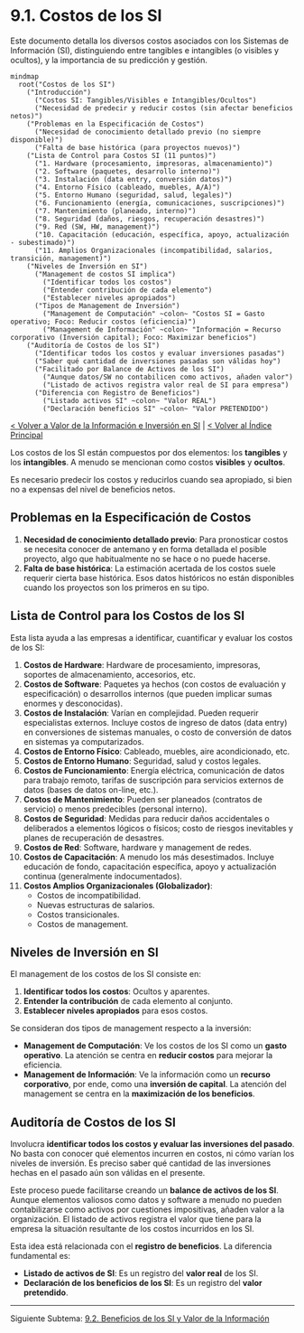 # 9.1. Costos de los SI

Este documento detalla los diversos costos asociados con los Sistemas de Información (SI), distinguiendo entre tangibles e intangibles (o visibles y ocultos), y la importancia de su predicción y gestión.

```mermaid
mindmap
  root("Costos de los SI")
    ("Introducción")
      ("Costos SI: Tangibles/Visibles e Intangibles/Ocultos")
      ("Necesidad de predecir y reducir costos (sin afectar beneficios netos)")
    ("Problemas en la Especificación de Costos")
      ("Necesidad de conocimiento detallado previo (no siempre disponible)")
      ("Falta de base histórica (para proyectos nuevos)")
    ("Lista de Control para Costos SI (11 puntos)")
      ("1. Hardware (procesamiento, impresoras, almacenamiento)")
      ("2. Software (paquetes, desarrollo interno)")
      ("3. Instalación (data entry, conversión datos)")
      ("4. Entorno Físico (cableado, muebles, A/A)")
      ("5. Entorno Humano (seguridad, salud, legales)")
      ("6. Funcionamiento (energía, comunicaciones, suscripciones)")
      ("7. Mantenimiento (planeado, interno)")
      ("8. Seguridad (daños, riesgos, recuperación desastres)")
      ("9. Red (SW, HW, management)")
      ("10. Capacitación (educación, específica, apoyo, actualización - subestimado)")
      ("11. Amplios Organizacionales (incompatibilidad, salarios, transición, management)")
    ("Niveles de Inversión en SI")
      ("Management de costos SI implica")
        ("Identificar todos los costos")
        ("Entender contribución de cada elemento")
        ("Establecer niveles apropiados")
      ("Tipos de Management de Inversión")
        ("Management de Computación" ~colon~ "Costos SI = Gasto operativo; Foco: Reducir costos (eficiencia)")
        ("Management de Información" ~colon~ "Información = Recurso corporativo (Inversión capital); Foco: Maximizar beneficios")
    ("Auditoría de Costos de los SI")
      ("Identificar todos los costos y evaluar inversiones pasadas")
      ("Saber qué cantidad de inversiones pasadas son válidas hoy")
      ("Facilitado por Balance de Activos de los SI")
        ("Aunque datos/SW no contabilicen como activos, añaden valor")
        ("Listado de activos registra valor real de SI para empresa")
      ("Diferencia con Registro de Beneficios")
        ("Listado activos SI" ~colon~ "Valor REAL")
        ("Declaración beneficios SI" ~colon~ "Valor PRETENDIDO")
```

[< Volver a Valor de la Información e Inversión en SI](./09_Valor_Informacion_Inversion_SI.md) | [< Volver al Índice Principal](./00_Indice_SI_TI.md)

Los costos de los SI están compuestos por dos elementos: los **tangibles** y los **intangibles**. A menudo se mencionan como costos **visibles** y **ocultos**.

Es necesario predecir los costos y reducirlos cuando sea apropiado, si bien no a expensas del nivel de beneficios netos.

## Problemas en la Especificación de Costos

1.  **Necesidad de conocimiento detallado previo**: Para pronosticar costos se necesita conocer de antemano y en forma detallada el posible proyecto, algo que habitualmente no se hace o no puede hacerse.
2.  **Falta de base histórica**: La estimación acertada de los costos suele requerir cierta base histórica. Esos datos históricos no están disponibles cuando los proyectos son los primeros en su tipo.

## Lista de Control para los Costos de los SI

Esta lista ayuda a las empresas a identificar, cuantificar y evaluar los costos de los SI:

1.  **Costos de Hardware**: Hardware de procesamiento, impresoras, soportes de almacenamiento, accesorios, etc.
2.  **Costos de Software**: Paquetes ya hechos (con costos de evaluación y especificación) o desarrollos internos (que pueden implicar sumas enormes y desconocidas).
3.  **Costos de Instalación**: Varían en complejidad. Pueden requerir especialistas externos. Incluye costos de ingreso de datos (data entry) en conversiones de sistemas manuales, o costo de conversión de datos en sistemas ya computarizados.
4.  **Costos de Entorno Físico**: Cableado, muebles, aire acondicionado, etc.
5.  **Costos de Entorno Humano**: Seguridad, salud y costos legales.
6.  **Costos de Funcionamiento**: Energía eléctrica, comunicación de datos para trabajo remoto, tarifas de suscripción para servicios externos de datos (bases de datos on-line, etc.).
7.  **Costos de Mantenimiento**: Pueden ser planeados (contratos de servicio) o menos predecibles (personal interno).
8.  **Costos de Seguridad**: Medidas para reducir daños accidentales o deliberados a elementos lógicos o físicos; costo de riesgos inevitables y planes de recuperación de desastres.
9.  **Costos de Red**: Software, hardware y management de redes.
10. **Costos de Capacitación**: A menudo los más desestimados. Incluye educación de fondo, capacitación específica, apoyo y actualización continua (generalmente indocumentados).
11. **Costos Amplios Organizacionales (Globalizador)**:
    *   Costos de incompatibilidad.
    *   Nuevas estructuras de salarios.
    *   Costos transicionales.
    *   Costos de management.

## Niveles de Inversión en SI

El management de los costos de los SI consiste en:
1.  **Identificar todos los costos**: Ocultos y aparentes.
2.  **Entender la contribución** de cada elemento al conjunto.
3.  **Establecer niveles apropiados** para esos costos.

Se consideran dos tipos de management respecto a la inversión:

*   **Management de Computación**: Ve los costos de los SI como un **gasto operativo**. La atención se centra en **reducir costos** para mejorar la eficiencia.
*   **Management de Información**: Ve la información como un **recurso corporativo**, por ende, como una **inversión de capital**. La atención del management se centra en la **maximización de los beneficios**.

## Auditoría de Costos de los SI

Involucra **identificar todos los costos y evaluar las inversiones del pasado**. No basta con conocer qué elementos incurren en costos, ni cómo varían los niveles de inversión. Es preciso saber qué cantidad de las inversiones hechas en el pasado aún son válidas en el presente.

Este proceso puede facilitarse creando un **balance de activos de los SI**. Aunque elementos valiosos como datos y software a menudo no pueden contabilizarse como activos por cuestiones impositivas, añaden valor a la organización. El listado de activos registra el valor que tiene para la empresa la situación resultante de los costos incurridos en los SI.

Esta idea está relacionada con el **registro de beneficios**. La diferencia fundamental es:
*   **Listado de activos de SI**: Es un registro del **valor real** de los SI.
*   **Declaración de los beneficios de los SI**: Es un registro del **valor pretendido**.

---

Siguiente Subtema: [9.2. Beneficios de los SI y Valor de la Información](./09b_Beneficios_SI.md) 